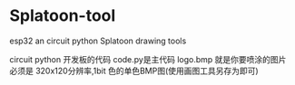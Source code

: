 # Splatoon-tool
esp32 an circuit python  Splatoon drawing tools 

circuit python 开发板的代码
code.py是主代码
logo.bmp 就是你要喷涂的图片 
必须是 320x120分辨率,1bit 色的单色BMP图(使用画图工具另存为即可)
